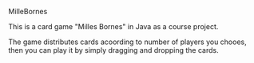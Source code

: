 MilleBornes

This is a card game "Milles Bornes" in Java as a course project.

The game distributes cards acoording to number of players you chooes, then
you can play it by simply dragging and dropping the cards.
